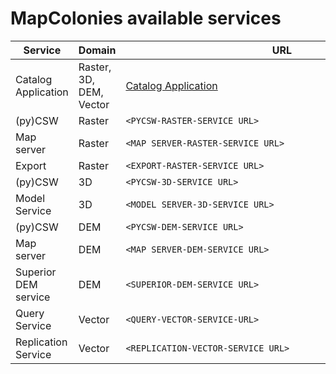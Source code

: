 # MapColonies available services

| Service | Domain | URL | |
|-|-|-|-|
| Catalog Application | Raster, 3D, DEM, Vector | [Catalog Application](<CATALOG_APP-SERVICE_URL>) | |
| (py)CSW | Raster | `<PYCSW-RASTER-SERVICE_URL>` | |
| Map server | Raster | `<MAP_SERVER-RASTER-SERVICE_URL>` | |
| Export | Raster | `<EXPORT-RASTER-SERVICE_URL>` | |
| (py)CSW | 3D | `<PYCSW-3D-SERVICE_URL>` | |
| Model Service | 3D | `<MODEL_SERVER-3D-SERVICE_URL>` | |
| (py)CSW | DEM |  `<PYCSW-DEM-SERVICE_URL>` | |
| Map server | DEM |  `<MAP_SERVER-DEM-SERVICE_URL>` | |
| Superior DEM service | DEM | `<SUPERIOR-DEM-SERVICE_URL>` | |
| Query Service | Vector | `<QUERY-VECTOR-SERVICE-URL>` | |
| Replication Service | Vector | `<REPLICATION-VECTOR-SERVICE_URL>` | |

<style>
  table code {
    white-space: nowrap;
    overflow: hidden;
    text-overflow: ellipsis;
    width: 500px !important;
    display: block;
  }
</style>  
<script>
var copy = function(target) {
    var textArea = document.createElement('textarea')
    textArea.setAttribute('style','width:1px;border:0;opacity:0;')
    document.body.appendChild(textArea)
    textArea.textContent = target.innerText
    textArea.select()
    document.execCommand('copy')
    document.body.removeChild(textArea)
}

// setTimeout(()=>{
  var pres = document.querySelectorAll("td code")
  pres.forEach(function(pre){
    var button = document.createElement("button")
    button.style.position = 'relative';
    button.style.top = '4px';
    button.style.height = '24px';
    // button.style.border = '0px';
    button.style.marginLeft = '10px';
    button.innerHTML = '<svg width="18" height="18" viewBox="0 0 24 24"><path d="M10 19h10v1h-10v-1zm14-13v18h-18v-6h-6v-18h18v6h6zm-18 0h10v-4h-14v14h4v-10zm16 2h-1.93c-.669 0-1.293.334-1.664.891l-1.406 2.109h-3.93l-1.406-2.109c-.371-.557-.995-.891-1.664-.891h-2v14h14v-14zm-12 6h10v-1h-10v1zm0 3h10v-1h-10v1z"/></svg>';
    pre.parentNode.nextSibling.nextSibling.appendChild(button);
    button.addEventListener('click', function(e){
      e.preventDefault()
      copy(pre)
    });
  })
// }, 2000);
</script>
